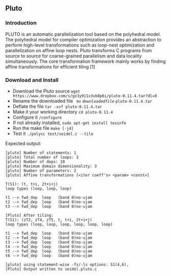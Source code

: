 ## Pluto   
### Introduction  
PLUTO is an automatic parallelization tool based on the polyhedral model. The polyhedral model for compiler optimization provides an abstraction to perform high-level transformations such as loop-nest optimization and parallelization on affine loop nests. Pluto transforms C programs from source to source for coarse-grained parallelism and data locality simultaneously. The core transformation framework mainly works by finding affine transformations for efficient tiling [1]

### Download and Install  
* Download the Pluto source ` wget https://www.dropbox.com/s/gz3y911x3vb8p6i/pluto-0.11.4.tar?dl=0 `
* Rename the downloaded file ` mv` *`downloadedfile`* `pluto-0.11.4.tar `
* Deflate the file ` tar -xvf pluto-0.11.4.tar `
* Make it your working directory ` cd pluto-0.11.4 `
* Configure it ` /configure `
* If not already installed, ` sudo apt-get install texinfo `
* Run the make file ` make [-j4] `
* Test it ` ./polycc test/seidel.c --tile `

Expected output:
```
[pluto] Number of statements: 1
[pluto] Total number of loops: 3
[pluto] Number of deps: 19
[pluto] Maximum domain dimensionality: 3
[pluto] Number of parameters: 2
[pluto] Affine transformations [<iter coeff's> <param> <const>]

T(S1): (t, t+i, 2t+i+j)
loop types (loop, loop, loop)

t1 --> fwd_dep  loop   (band 0)no-ujam
t2 --> fwd_dep  loop   (band 0)no-ujam
t3 --> fwd_dep  loop   (band 0)no-ujam

[Pluto] After tiling:
T(S1): (zT3, zT4, zT5, t, t+i, 2t+i+j)
loop types (loop, loop, loop, loop, loop, loop)

t1 --> fwd_dep  loop   (band 0)no-ujam
t2 --> fwd_dep  loop   (band 0)no-ujam
t3 --> fwd_dep  loop   (band 0)no-ujam
t4 --> fwd_dep  loop   (band 0)no-ujam
t5 --> fwd_dep  loop   (band 0)no-ujam
t6 --> fwd_dep  loop   (band 0)no-ujam

[pluto] using statement-wise -fs/-ls options: S1(4,6), 
[Pluto] Output written to seidel.pluto.c

```

